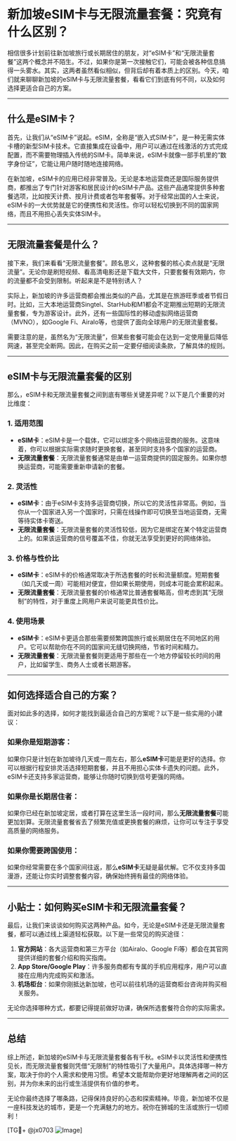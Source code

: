 # 新加坡eSIM卡与无限流量套餐：究竟有什么区别？

相信很多计划前往新加坡旅行或长期居住的朋友，对“eSIM卡”和“无限流量套餐”这两个概念并不陌生。不过，如果你是第一次接触它们，可能会被各种信息搞得一头雾水。其实，这两者虽然看似相似，但背后却有着本质上的区别。今天，咱们就来聊聊新加坡的eSIM卡与无限流量套餐，看看它们到底有何不同，以及如何选择更适合自己的方案。

---

## 什么是eSIM卡？

首先，让我们从“eSIM卡”说起。eSIM，全称是“嵌入式SIM卡”，是一种无需实体卡槽的新型SIM卡技术。它直接集成在设备中，用户可以通过在线激活的方式完成配置，而不需要物理插入传统的SIM卡。简单来说，eSIM卡就像一部手机里的“数字身份证”，它能让用户随时随地连接网络。

在新加坡，eSIM卡的应用已经非常普及。无论是本地运营商还是国际服务提供商，都推出了专门针对游客和居民设计的eSIM卡产品。这些产品通常提供多种套餐选项，比如按天计费、按月计费或者包年套餐等。对于经常出国的人士来说，eSIM卡的一大优势就是它的便携性和灵活性。你可以轻松切换到不同的国家网络，而且不用担心丢失实体SIM卡。

---

## 无限流量套餐是什么？

接下来，我们来看看“无限流量套餐”。顾名思义，这种套餐的核心卖点就是“无限流量”。无论你是刷短视频、看高清电影还是下载大文件，只要套餐有效期内，你的流量都不会受到限制。听起来是不是特别诱人？

实际上，新加坡的许多运营商都会推出类似的产品，尤其是在旅游旺季或者节假日时。比如，三大本地运营商Singtel、StarHub和M1都会不定期推出短期的无限流量套餐，专为游客设计。此外，还有一些国际性的移动虚拟网络运营商（MVNO），如Google Fi、Airalo等，也提供了面向全球用户的无限流量套餐。

需要注意的是，虽然名为“无限流量”，但某些套餐可能会在达到一定使用量后降低网速，甚至完全断网。因此，在购买之前一定要仔细阅读条款，了解具体的规则。

---

## eSIM卡与无限流量套餐的区别

那么，eSIM卡和无限流量套餐之间到底有哪些关键差异呢？以下是几个重要的对比维度：

### 1. **适用范围**
   - **eSIM卡**：eSIM卡是一个载体，它可以绑定多个网络运营商的服务。这意味着，你可以根据实际需求随时更换套餐，甚至同时支持多个国家的运营商。
   - **无限流量套餐**：无限流量套餐通常是由单一运营商提供的固定服务。如果你想换运营商，可能需要重新申请新的套餐。

### 2. **灵活性**
   - **eSIM卡**：由于eSIM卡支持多运营商切换，所以它的灵活性非常高。例如，当你从一个国家进入另一个国家时，只需在线操作即可切换至当地运营商，无需等待实体卡寄送。
   - **无限流量套餐**：无限流量套餐的灵活性较低，因为它是绑定在某个特定运营商上的。如果该运营商的信号覆盖不佳，你就无法享受到更好的网络体验。

### 3. **价格与性价比**
   - **eSIM卡**：eSIM卡的价格通常取决于所选套餐的时长和流量额度。短期套餐（如几天或一周）可能相对便宜，但如果长期使用，则成本可能会累积起来。
   - **无限流量套餐**：无限流量套餐的价格通常比普通套餐略高，但考虑到其“无限制”的特性，对于重度上网用户来说可能更具性价比。

### 4. **使用场景**
   - **eSIM卡**：eSIM卡更适合那些需要频繁跨国旅行或长期居住在不同地区的用户。它可以帮助你在不同的国家间无缝切换网络，节省时间和精力。
   - **无限流量套餐**：无限流量套餐则更适用于那些在一个地方停留较长时间的用户，比如留学生、商务人士或者长期游客。

---

## 如何选择适合自己的方案？

面对如此多的选择，如何才能找到最适合自己的方案呢？以下是一些实用的小建议：

### 如果你是短期游客：
如果你只是计划在新加坡待几天或一周左右，那么**eSIM卡**可能是更好的选择。你可以根据行程安排灵活选择短期套餐，并且不用担心实体卡遗失的问题。此外，eSIM卡还支持多家运营商，能够让你随时切换到信号更强的网络。

### 如果你是长期居住者：
如果你已经在新加坡定居，或者打算在这里生活一段时间，那么**无限流量套餐**可能更加划算。无限流量套餐省去了频繁充值或更换套餐的麻烦，让你可以专注于享受高质量的网络服务。

### 如果你需要跨国使用：
如果你经常需要在多个国家间往返，那么**eSIM卡**无疑是最优解。它不仅支持多国漫游，还能让你实时调整套餐内容，确保始终拥有最佳的网络体验。

---

## 小贴士：如何购买eSIM卡和无限流量套餐？

最后，让我们来谈谈如何购买这两种产品。如今，无论是eSIM卡还是无限流量套餐，都可以通过线上渠道轻松获取。以下是一些常见的购买途径：

1. **官方网站**：各大运营商和第三方平台（如Airalo、Google Fi等）都会在其官网提供详细的套餐介绍和购买指南。
2. **App Store/Google Play**：许多服务商都有专属的手机应用程序，用户可以直接在应用内完成购买和激活。
3. **机场柜台**：如果你刚抵达新加坡，也可以前往机场的运营商柜台咨询并购买相关服务。

无论你选择哪种方式，都要记得提前做好功课，确保所选套餐符合你的实际需求。

---

## 总结

综上所述，新加坡的eSIM卡与无限流量套餐各有千秋。eSIM卡以灵活性和便携性见长，而无限流量套餐则凭借“无限制”的特性吸引了大量用户。具体选择哪一种方案，取决于你的个人需求和使用习惯。希望本文能帮助你更好地理解两者之间的区别，并为你未来的出行或生活提供有价值的参考。

无论你最终选择了哪条路，记得保持良好的心态和探索精神。毕竟，新加坡不仅是一座科技发达的城市，更是一个充满魅力的地方。祝你在狮城的生活或旅行一切顺利！

[TG💪+ @jx0703 ![Image](https://github.com/user-attachments/assets/dbca1d08-cadb-493c-b0ec-ad6f7a83f270)]